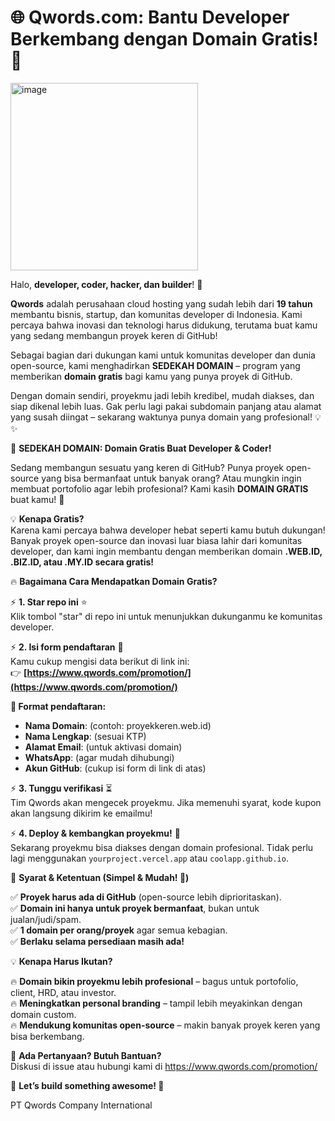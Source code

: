 <h1>🌐 Qwords.com: Bantu Developer Berkembang dengan Domain Gratis! 🚀</h1>
 
<img src="https://github.com/user-attachments/assets/f4b6d167-707b-49ec-b949-b1644bff07a8" alt="image" width="300">


Halo, **developer, coder, hacker, dan builder**! 👋  

**Qwords** adalah perusahaan cloud hosting yang sudah lebih dari **19 tahun** membantu bisnis, startup, dan komunitas developer di Indonesia. Kami percaya bahwa inovasi dan teknologi harus didukung, terutama buat kamu yang sedang membangun proyek keren di GitHub!  

Sebagai bagian dari dukungan kami untuk komunitas developer dan dunia open-source, kami menghadirkan **SEDEKAH DOMAIN** – program yang memberikan **domain gratis** bagi kamu yang punya proyek di GitHub.  

Dengan domain sendiri, proyekmu jadi lebih kredibel, mudah diakses, dan siap dikenal lebih luas. Gak perlu lagi pakai subdomain panjang atau alamat yang susah diingat – sekarang waktunya punya domain yang profesional! 💡✨  


🚀 **SEDEKAH DOMAIN: Domain Gratis Buat Developer & Coder!**  

Sedang membangun sesuatu yang keren di GitHub? Punya proyek open-source yang bisa bermanfaat untuk banyak orang? Atau mungkin ingin membuat portofolio agar lebih profesional? Kami kasih **DOMAIN GRATIS** buat kamu! 🎉  

💡 **Kenapa Gratis?**  
Karena kami percaya bahwa developer hebat seperti kamu butuh dukungan! Banyak proyek open-source dan inovasi luar biasa lahir dari komunitas developer, dan kami ingin membantu dengan memberikan domain **.WEB.ID, .BIZ.ID, atau .MY.ID secara gratis!**  


🔥 **Bagaimana Cara Mendapatkan Domain Gratis?**  

⚡ **1. Star repo ini** ⭐  
Klik tombol "star" di repo ini untuk menunjukkan dukunganmu ke komunitas developer.  

⚡ **2. Isi form pendaftaran** 📝  
Kamu cukup mengisi data berikut di link ini:  
👉 **[https://www.qwords.com/promotion/](https://www.qwords.com/promotion/)**  

**📌 Format pendaftaran:**  
- **Nama Domain**: (contoh: proyekkeren.web.id)  
- **Nama Lengkap**: (sesuai KTP)  
- **Alamat Email**: (untuk aktivasi domain)  
- **WhatsApp**: (agar mudah dihubungi)  
- **Akun GitHub**: (cukup isi form di link di atas)  

⚡ **3. Tunggu verifikasi** ⏳  
Tim Qwords akan mengecek proyekmu. Jika memenuhi syarat, kode kupon akan langsung dikirim ke emailmu!  

⚡ **4. Deploy & kembangkan proyekmu!** 🚀  
Sekarang proyekmu bisa diakses dengan domain profesional. Tidak perlu lagi menggunakan `yourproject.vercel.app` atau `coolapp.github.io`.  


🎯 **Syarat & Ketentuan (Simpel & Mudah! 🤙)**  

✅ **Proyek harus ada di GitHub** (open-source lebih diprioritaskan).  
✅ **Domain ini hanya untuk proyek bermanfaat**, bukan untuk jualan/judi/spam.  
✅ **1 domain per orang/proyek** agar semua kebagian.  
✅ **Berlaku selama persediaan masih ada!**  


💡 **Kenapa Harus Ikutan?**  

🔥 **Domain bikin proyekmu lebih profesional** – bagus untuk portofolio, client, HRD, atau investor.  
🔥 **Meningkatkan personal branding** – tampil lebih meyakinkan dengan domain custom.  
🔥 **Mendukung komunitas open-source** – makin banyak proyek keren yang bisa berkembang.  


📩 **Ada Pertanyaan? Butuh Bantuan?**  
Diskusi di issue atau hubungi kami di https://www.qwords.com/promotion/

🎯 **Let’s build something awesome! 🚀**


PT Qwords Company International
